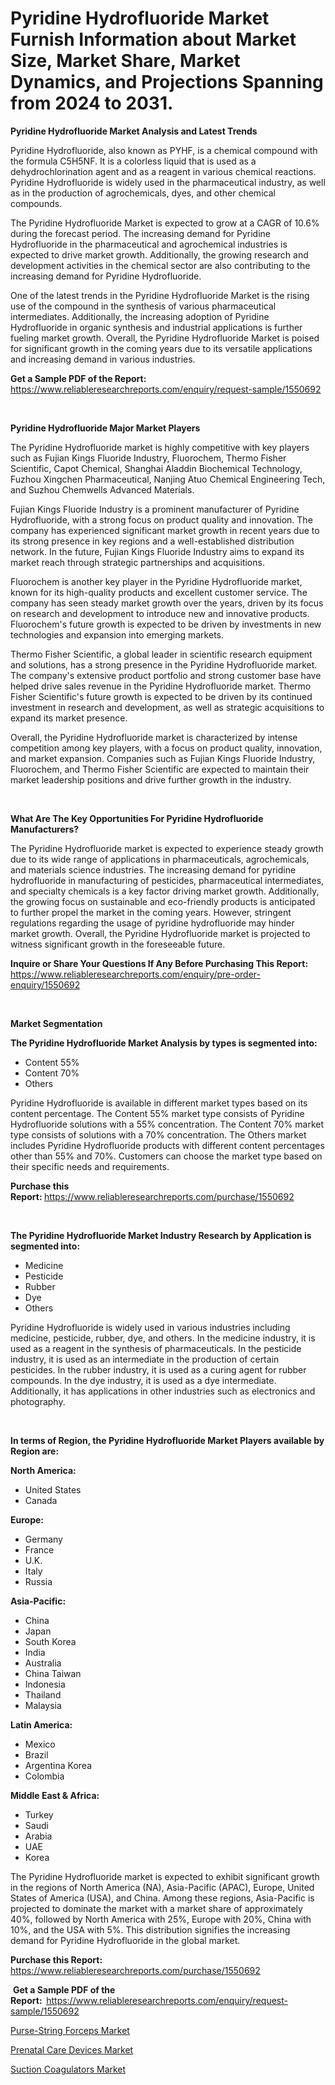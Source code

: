<p><h1>Pyridine Hydrofluoride Market Furnish Information about Market Size, Market Share, Market Dynamics, and Projections Spanning from 2024 to 2031.</h1></p><p><strong>Pyridine Hydrofluoride Market Analysis and Latest Trends</strong></p>
<p><p>Pyridine Hydrofluoride, also known as PYHF, is a chemical compound with the formula C5H5NF. It is a colorless liquid that is used as a dehydrochlorination agent and as a reagent in various chemical reactions. Pyridine Hydrofluoride is widely used in the pharmaceutical industry, as well as in the production of agrochemicals, dyes, and other chemical compounds.</p><p>The Pyridine Hydrofluoride Market is expected to grow at a CAGR of 10.6% during the forecast period. The increasing demand for Pyridine Hydrofluoride in the pharmaceutical and agrochemical industries is expected to drive market growth. Additionally, the growing research and development activities in the chemical sector are also contributing to the increasing demand for Pyridine Hydrofluoride.</p><p>One of the latest trends in the Pyridine Hydrofluoride Market is the rising use of the compound in the synthesis of various pharmaceutical intermediates. Additionally, the increasing adoption of Pyridine Hydrofluoride in organic synthesis and industrial applications is further fueling market growth. Overall, the Pyridine Hydrofluoride Market is poised for significant growth in the coming years due to its versatile applications and increasing demand in various industries.</p></p>
<p><strong>Get a Sample PDF of the Report:&nbsp;</strong> <a href="https://www.reliableresearchreports.com/enquiry/request-sample/1550692">https://www.reliableresearchreports.com/enquiry/request-sample/1550692</a></p>
<p>&nbsp;</p>
<p><strong>Pyridine Hydrofluoride Major Market Players</strong></p>
<p><p>The Pyridine Hydrofluoride market is highly competitive with key players such as Fujian Kings Fluoride Industry, Fluorochem, Thermo Fisher Scientific, Capot Chemical, Shanghai Aladdin Biochemical Technology, Fuzhou Xingchen Pharmaceutical, Nanjing Atuo Chemical Engineering Tech, and Suzhou Chemwells Advanced Materials.</p><p>Fujian Kings Fluoride Industry is a prominent manufacturer of Pyridine Hydrofluoride, with a strong focus on product quality and innovation. The company has experienced significant market growth in recent years due to its strong presence in key regions and a well-established distribution network. In the future, Fujian Kings Fluoride Industry aims to expand its market reach through strategic partnerships and acquisitions.</p><p>Fluorochem is another key player in the Pyridine Hydrofluoride market, known for its high-quality products and excellent customer service. The company has seen steady market growth over the years, driven by its focus on research and development to introduce new and innovative products. Fluorochem's future growth is expected to be driven by investments in new technologies and expansion into emerging markets.</p><p>Thermo Fisher Scientific, a global leader in scientific research equipment and solutions, has a strong presence in the Pyridine Hydrofluoride market. The company's extensive product portfolio and strong customer base have helped drive sales revenue in the Pyridine Hydrofluoride market. Thermo Fisher Scientific's future growth is expected to be driven by its continued investment in research and development, as well as strategic acquisitions to expand its market presence.</p><p>Overall, the Pyridine Hydrofluoride market is characterized by intense competition among key players, with a focus on product quality, innovation, and market expansion. Companies such as Fujian Kings Fluoride Industry, Fluorochem, and Thermo Fisher Scientific are expected to maintain their market leadership positions and drive further growth in the industry.</p></p>
<p>&nbsp;</p>
<p><strong>What Are The Key Opportunities For Pyridine Hydrofluoride Manufacturers?</strong></p>
<p><p>The Pyridine Hydrofluoride market is expected to experience steady growth due to its wide range of applications in pharmaceuticals, agrochemicals, and materials science industries. The increasing demand for pyridine hydrofluoride in manufacturing of pesticides, pharmaceutical intermediates, and specialty chemicals is a key factor driving market growth. Additionally, the growing focus on sustainable and eco-friendly products is anticipated to further propel the market in the coming years. However, stringent regulations regarding the usage of pyridine hydrofluoride may hinder market growth. Overall, the Pyridine Hydrofluoride market is projected to witness significant growth in the foreseeable future.</p></p>
<p><strong>Inquire or Share Your Questions If Any Before Purchasing This Report:</strong> <a href="https://www.reliableresearchreports.com/enquiry/pre-order-enquiry/1550692">https://www.reliableresearchreports.com/enquiry/pre-order-enquiry/1550692</a></p>
<p>&nbsp;</p>
<p><strong>Market Segmentation</strong></p>
<p><strong>The Pyridine Hydrofluoride Market Analysis by types is segmented into:</strong></p>
<p><ul><li>Content 55%</li><li>Content 70%</li><li>Others</li></ul></p>
<p><p>Pyridine Hydrofluoride is available in different market types based on its content percentage. The Content 55% market type consists of Pyridine Hydrofluoride solutions with a 55% concentration. The Content 70% market type consists of solutions with a 70% concentration. The Others market includes Pyridine Hydrofluoride products with different content percentages other than 55% and 70%. Customers can choose the market type based on their specific needs and requirements.</p></p>
<p><strong>Purchase this Report:&nbsp;</strong><a href="https://www.reliableresearchreports.com/purchase/1550692">https://www.reliableresearchreports.com/purchase/1550692</a></p>
<p>&nbsp;</p>
<p><strong>The Pyridine Hydrofluoride Market Industry Research by Application is segmented into:</strong></p>
<p><ul><li>Medicine</li><li>Pesticide</li><li>Rubber</li><li>Dye</li><li>Others</li></ul></p>
<p><p>Pyridine Hydrofluoride is widely used in various industries including medicine, pesticide, rubber, dye, and others. In the medicine industry, it is used as a reagent in the synthesis of pharmaceuticals. In the pesticide industry, it is used as an intermediate in the production of certain pesticides. In the rubber industry, it is used as a curing agent for rubber compounds. In the dye industry, it is used as a dye intermediate. Additionally, it has applications in other industries such as electronics and photography.</p></p>
<p>&nbsp;</p>
<p><strong>In terms of Region, the Pyridine Hydrofluoride Market Players available by Region are:</strong></p>
<p>
    <p> <strong> North America: </strong>
        <ul>
            <li>United States</li>
            <li>Canada</li>
        </ul>
        </p> 
    <p> <strong> Europe: </strong>
        <ul>
            <li>Germany</li>
            <li>France</li>
            <li>U.K.</li>
            <li>Italy</li>
            <li>Russia</li>
        </ul>
        </p> 
    <p> <strong> Asia-Pacific: </strong>
        <ul>
            <li>China</li>
            <li>Japan</li>
            <li>South Korea</li>
            <li>India</li>
            <li>Australia</li>
            <li>China Taiwan</li>
            <li>Indonesia</li>
            <li>Thailand</li>
            <li>Malaysia</li>
        </ul>
        </p> 
    <p> <strong> Latin America: </strong>
        <ul>
            <li>Mexico</li>
            <li>Brazil</li>
            <li>Argentina Korea</li>
            <li>Colombia</li>
        </ul>
        </p> 
    <p> <strong> Middle East & Africa: </strong>
        <ul>
            <li>Turkey</li>
            <li>Saudi</li>
            <li>Arabia</li>
            <li>UAE</li>
            <li>Korea</li>
        </ul>
    </p>
    </p>
<p><p>The Pyridine Hydrofluoride market is expected to exhibit significant growth in the regions of North America (NA), Asia-Pacific (APAC), Europe, United States of America (USA), and China. Among these regions, Asia-Pacific is projected to dominate the market with a market share of approximately 40%, followed by North America with 25%, Europe with 20%, China with 10%, and the USA with 5%. This distribution signifies the increasing demand for Pyridine Hydrofluoride in the global market.</p></p>
<p><strong>Purchase this Report: </strong><a href="https://www.reliableresearchreports.com/purchase/1550692">https://www.reliableresearchreports.com/purchase/1550692</a></p>
<p>&nbsp;<strong>Get a Sample PDF of the Report:&nbsp;&nbsp;</strong><a href="https://www.reliableresearchreports.com/enquiry/request-sample/1550692">https://www.reliableresearchreports.com/enquiry/request-sample/1550692</a></p>
<p><strong></strong></p>
<p><p><a href="https://view.publitas.com/reportprime-1/global-purse-string-forceps-market-size-and-market-trends-insights-and-projections-from-2023-to-2030/">Purse-String Forceps Market</a></p><p><a href="https://view.publitas.com/reportprime-1/prenatal-care-devices-market-research-report-reveals-the-latest-trends-and-opportunities-of-this-market-for-period-from-2023-2030/">Prenatal Care Devices Market</a></p><p><a href="https://view.publitas.com/reportprime-1/suction-coagulators-market-research-report-provides-critical-insights-that-can-help-shape-business-development-and-investment-strategies/">Suction Coagulators Market</a></p></p>